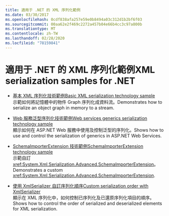 ```yaml
---
title: 適用于 .NET 的 XML 序列化範例
ms.date: 03/30/2017
ms.openlocfilehash: 0cdf838afa257e59e0b8494a03c312d1b2bf6f03
ms.sourcegitcommit: 00aa62e2f469c2272a457b04e66b4cc3c97a800b
ms.translationtype: MT
ms.contentlocale: zh-TW
ms.lasthandoff: 02/28/2020
ms.locfileid: "78159841"
---
```

# <a name="xml-serialization-samples-for-net"></a><span data-ttu-id="4c5f0-102">適用于 .NET 的 XML 序列化範例</span><span class="sxs-lookup"><span data-stu-id="4c5f0-102">XML serialization samples for .NET</span></span>

* [<span data-ttu-id="4c5f0-103">基本 XML 序列化技術範例</span><span class="sxs-lookup"><span data-stu-id="4c5f0-103">Basic XML serialization technology sample</span></span>](../../../docs/standard/serialization/basic-serialization-technology-sample.md)  
 <span data-ttu-id="4c5f0-104">示範如何將記憶體中的物件 Graph 序列化成資料流。</span><span class="sxs-lookup"><span data-stu-id="4c5f0-104">Demonstrates how to serialize an object graph in memory to a stream.</span></span>  
  
* [<span data-ttu-id="4c5f0-105">Web 服務泛型序列化技術範例</span><span class="sxs-lookup"><span data-stu-id="4c5f0-105">Web services generics serialization technology sample</span></span>](../../../docs/standard/serialization/web-services-generics-serialization-technology-sample.md)  
 <span data-ttu-id="4c5f0-106">顯示如何在 ASP.NET Web 服務中使用及控制泛型的序列化。</span><span class="sxs-lookup"><span data-stu-id="4c5f0-106">Shows how to use and control the serialization of generics in ASP.NET Web Services.</span></span>

* [<span data-ttu-id="4c5f0-107">SchemaImporterExtension 技術範例</span><span class="sxs-lookup"><span data-stu-id="4c5f0-107">SchemaImporterExtension technology sample</span></span>](../../../docs/standard/serialization/schemaimporterextension-technology-sample.md)  
 <span data-ttu-id="4c5f0-108">示範自訂 <xref:System.Xml.Serialization.Advanced.SchemaImporterExtension>。</span><span class="sxs-lookup"><span data-stu-id="4c5f0-108">Demonstrates a custom <xref:System.Xml.Serialization.Advanced.SchemaImporterExtension>.</span></span>  
  
* [<span data-ttu-id="4c5f0-109">使用 XmlSerializer 自訂序列化順序</span><span class="sxs-lookup"><span data-stu-id="4c5f0-109">Custom serialization order with XmlSerializer</span></span>](../../../docs/standard/serialization/custom-serialization-order-with-xmlserializer.md)  
 <span data-ttu-id="4c5f0-110">顯示在 XML 序列化中，如何控制已序列化及已還原序列化項目的順序。</span><span class="sxs-lookup"><span data-stu-id="4c5f0-110">Shows how to control the order of serialized and deserialized elements for XML serialization.</span></span>  
